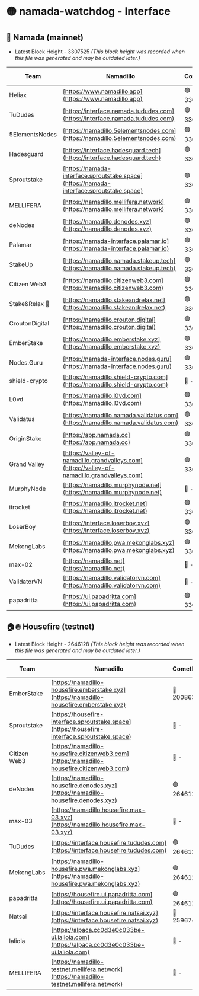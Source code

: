 # 🟡 namada-watchdog - Interface

## 🚀 Namada (mainnet)
- Latest Block Height - 3307525 *(This block height was recorded when this file was generated and may be outdated later.)*

| Team | Namadillo | CometBFT | Indexer | MASP Indexer |
|-|-|-|-|-|
| Heliax | [https://www.namadillo.app](https://www.namadillo.app) | 🟢 3307495 | 🟢 3307495 | 🟢 3307495 |
| TuDudes | [https://interface.namada.tududes.com](https://interface.namada.tududes.com) | 🟢 3307495 | 🟢 3307495 | 🟢 3307495 |
| 5ElementsNodes | [https://namadillo.5elementsnodes.com](https://namadillo.5elementsnodes.com) | 🟢 3307496 | 🟢 3307496 | 🟢 3307496 |
| Hadesguard | [https://interface.hadesguard.tech](https://interface.hadesguard.tech) | 🟢 3307497 | 🟢 3307497 | 🟢 3307497 |
| Sproutstake | [https://namada-interface.sproutstake.space](https://namada-interface.sproutstake.space) | 🟢 3307497 | 🟢 3307497 | 🟢 3307497 |
| MELLIFERA | [https://namadillo.mellifera.network](https://namadillo.mellifera.network) | 🟢 3307499 | 🟢 3307498 | 🟢 3307498 |
| deNodes | [https://namadillo.denodes.xyz](https://namadillo.denodes.xyz) | 🟢 3307499 | 🟢 3307499 | 🟢 3307499 |
| Palamar | [https://namada-interface.palamar.io](https://namada-interface.palamar.io) | 🟢 3307500 | 🟢 3307500 | 🟢 3307500 |
| StakeUp | [https://namadillo.namada.stakeup.tech](https://namadillo.namada.stakeup.tech) | 🟢 3307501 | 🟢 3307501 | 🟢 3307501 |
| Citizen Web3 | [https://namadillo.citizenweb3.com](https://namadillo.citizenweb3.com) | 🟢 3307502 | 🟢 3307502 | 🔴 - |
| Stake&Relax 🦥 | [https://namadillo.stakeandrelax.net](https://namadillo.stakeandrelax.net) | 🟢 3307505 | 🟢 3307505 | 🟢 3307505 |
| CroutonDigital | [https://namadillo.crouton.digital](https://namadillo.crouton.digital) | 🟢 3307506 | 🟢 3307506 | 🟢 3307505 |
| EmberStake | [https://namadillo.emberstake.xyz](https://namadillo.emberstake.xyz) | 🟢 3307507 | 🟢 3307506 | 🟢 3307507 |
| Nodes.Guru | [https://namada-interface.nodes.guru](https://namada-interface.nodes.guru) | 🟢 3307507 | 🟢 3307507 | 🟢 3307507 |
| shield-crypto | [https://namadillo.shield-crypto.com](https://namadillo.shield-crypto.com) | 🔴 - | 🔴 - | 🔴 - |
| L0vd | [https://namadillo.l0vd.com](https://namadillo.l0vd.com) | 🟢 3307513 | 🟢 3307513 | 🟢 3307513 |
| Validatus | [https://namadillo.namada.validatus.com](https://namadillo.namada.validatus.com) | 🟢 3307514 | 🟢 3307514 | 🟢 3307514 |
| OriginStake | [https://app.namada.cc](https://app.namada.cc) | 🟢 3307515 | 🟢 3307515 | 🟢 3307515 |
| Grand Valley | [https://valley-of-namadillo.grandvalleys.com](https://valley-of-namadillo.grandvalleys.com) | 🟢 3307516 | 🟢 3307515 | 🟢 3307516 |
| MurphyNode | [https://namadillo.murphynode.net](https://namadillo.murphynode.net) | 🔴 - | 🔴 - | 🔴 - |
| itrocket | [https://namadillo.itrocket.net](https://namadillo.itrocket.net) | 🟢 3307519 | 🟢 3307518 | 🟢 3307519 |
| LoserBoy | [https://interface.loserboy.xyz](https://interface.loserboy.xyz) | 🟢 3307520 | 🟢 3307519 | 🟢 3307519 |
| MekongLabs | [https://namadillo.pwa.mekonglabs.xyz](https://namadillo.pwa.mekonglabs.xyz) | 🟢 3307520 | 🟢 3307520 | 🟢 3307520 |
| max-02 | [https://namadillo.net](https://namadillo.net) | 🔴 - | 🔴 - | 🔴 - |
| ValidatorVN | [https://namadillo.validatorvn.com](https://namadillo.validatorvn.com) | 🔴 - | 🔴 - | 🔴 - |
| papadritta | [https://ui.papadritta.com](https://ui.papadritta.com) | 🟢 3307525 | 🟢 3307525 | 🟢 3307526 |

## 🏠🔥 Housefire (testnet)
- Latest Block Height - 2646128 *(This block height was recorded when this file was generated and may be outdated later.)*

| Team | Namadillo | CometBFT | Indexer | MASP Indexer |
|-|-|-|-|-|
| EmberStake | [https://namadillo-housefire.emberstake.xyz](https://namadillo-housefire.emberstake.xyz) | 🔴 2008636 | 🔴 - | 🔴 - |
| Sproutstake | [https://housefire-interface.sproutstake.space](https://housefire-interface.sproutstake.space) | 🔴 - | 🔴 - | 🔴 - |
| Citizen Web3 | [https://namadillo-housefire.citizenweb3.com](https://namadillo-housefire.citizenweb3.com) | 🔴 - | 🔴 - | 🔴 - |
| deNodes | [https://namadillo-housefire.denodes.xyz](https://namadillo-housefire.denodes.xyz) | 🟢 2646128 | 🟢 2646128 | 🟢 2646128 |
| max-03 | [https://namadillo.housefire.max-03.xyz](https://namadillo.housefire.max-03.xyz) | 🔴 - | 🔴 - | 🔴 - |
| TuDudes | [https://interface.housefire.tududes.com](https://interface.housefire.tududes.com) | 🟢 2646128 | 🟢 2646128 | 🟢 2646128 |
| MekongLabs | [https://namadillo-housefire.pwa.mekonglabs.xyz](https://namadillo-housefire.pwa.mekonglabs.xyz) | 🟢 2646128 | 🟢 2646128 | 🟢 2646128 |
| papadritta | [https://housefire.ui.papadritta.com](https://housefire.ui.papadritta.com) | 🟢 2646128 | 🟢 2646128 | 🟢 2646128 |
| Natsai | [https://interface.housefire.natsai.xyz](https://interface.housefire.natsai.xyz) | 🔴 2596741 | 🔴 2596741 | 🔴 2596741 |
| laliola | [https://alpaca.cc0d3e0c033be-ui.laliola.com](https://alpaca.cc0d3e0c033be-ui.laliola.com) | 🔴 - | 🔴 - | 🔴 - |
| MELLIFERA | [https://namadillo-testnet.mellifera.network](https://namadillo-testnet.mellifera.network) | 🔴 - | 🟢 2646128 | 🔴 2607259 |

